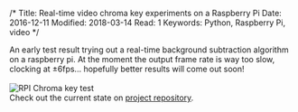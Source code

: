 /*
Title: Real-time video chroma key experiments on a Raspberry Pi
Date: 2016-12-11
Modified: 2018-03-14
Read: 1
Keywords: Python, Raspberry Pi, video
*/

An early test result trying out a real-time background subtraction algorithm on a raspberry pi. 
At the moment the output frame rate is way too slow, clocking at ±6fps... 
hopefully better results will come out soon!  
<br>
<img src="/storage/content/blog/2016/12/media/rpi-chroma-key-test.jpg" alt="RPI Chroma key test">  
Check out the current state on 
<a href="https://github.com/pecuchet/subtracted-reality-py" target="_blank" rel="noopener">project repository</a>.